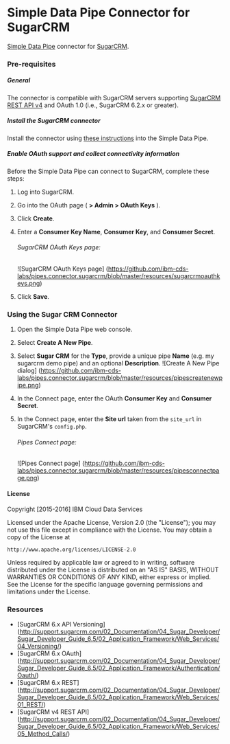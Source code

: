 # Simple Data Pipe Connector for SugarCRM

[Simple Data Pipe](https://developer.ibm.com/clouddataservices/simple-data-pipe/) connector for [SugarCRM](http://www.sugarcrm.com/).

### Pre-requisites

##### General 
The connector is compatible with SugarCRM servers supporting [SugarCRM REST API v4](http://support.sugarcrm.com/Documentation/Sugar_Developer/Sugar_Developer_Guide_7.6/API/Web_Services/API_Versioning/) and OAuth 1.0  (i.e., SugarCRM 6.2.x or greater).

##### Install the SugarCRM connector

Install the connector using [these instructions](https://github.com/ibm-cds-labs/simple-data-pipe/wiki/Installing-a-Simple-Data-Pipe-Connector) into the Simple Data Pipe.  

##### Enable OAuth support and collect connectivity information

Before the Simple Data Pipe can connect to SugarCRM, complete these steps:

1. Log into SugarCRM.
2. Go into the OAuth page ( __> Admin > OAuth Keys__ ).
3. Click __Create__.
4. Enter a __Consumer Key Name__, __Consumer Key__, and __Consumer Secret__.  

	###### SugarCRM OAuth Keys page:
	![SugarCRM OAuth Keys page] (https://github.com/ibm-cds-labs/pipes.connector.sugarcrm/blob/master/resources/sugarcrmoauthkeys.png)  
5. Click __Save__.

### Using the Sugar CRM Connector 

1. Open the Simple Data Pipe web console.
2. Select __Create A New Pipe__.
3. Select __Sugar CRM__ for the __Type__, provide a unique pipe __Name__ (e.g. my sugarcrm demo pipe) and an optional __Description__.
  ![Create A New Pipe dialog] (https://github.com/ibm-cds-labs/pipes.connector.sugarcrm/blob/master/resources/pipescreatenewpipe.png)
4. In the Connect page, enter the OAuth __Consumer Key__ and __Consumer Secret__.
5. In the Connect page, enter the __Site url__ taken from the `site_url` in SugarCRM's `config.php`.  

	###### Pipes Connect page:
	![Pipes Connect page] (https://github.com/ibm-cds-labs/pipes.connector.sugarcrm/blob/master/resources/pipesconnectpage.png)  

#### License 

Copyright [2015-2016] IBM Cloud Data Services

Licensed under the Apache License, Version 2.0 (the "License");
you may not use this file except in compliance with the License.
You may obtain a copy of the License at

    http://www.apache.org/licenses/LICENSE-2.0

Unless required by applicable law or agreed to in writing, software
distributed under the License is distributed on an "AS IS" BASIS,
WITHOUT WARRANTIES OR CONDITIONS OF ANY KIND, either express or implied.
See the License for the specific language governing permissions and
limitations under the License.

### Resources

* [SugarCRM 6.x API Versioning] (http://support.sugarcrm.com/02_Documentation/04_Sugar_Developer/Sugar_Developer_Guide_6.5/02_Application_Framework/Web_Services/04_Versioning/)
* [SugarCRM 6.x OAuth] (http://support.sugarcrm.com/02_Documentation/04_Sugar_Developer/Sugar_Developer_Guide_6.5/02_Application_Framework/Authentication/Oauth/)
* [SugarCRM 6.x REST] (http://support.sugarcrm.com/02_Documentation/04_Sugar_Developer/Sugar_Developer_Guide_6.5/02_Application_Framework/Web_Services/01_REST/)
* [SugarCRM v4 REST API] (http://support.sugarcrm.com/02_Documentation/04_Sugar_Developer/Sugar_Developer_Guide_6.5/02_Application_Framework/Web_Services/05_Method_Calls/)
